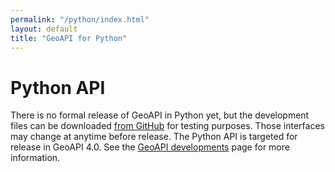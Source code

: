 ```yaml
---
permalink: "/python/index.html"
layout: default
title: "GeoAPI for Python"
---
```

<h1>Python API</h1>
<p> 
There is no formal release of GeoAPI in Python yet, but the development files can be downloaded
<a href="https://github.com/opengeospatial/geoapi/tree/master/geoapi/src/main/python/opengis" class="externalLink">from GitHub</a>
for testing purposes. Those interfaces may change at anytime before release.
The Python API is targeted for release in GeoAPI 4.0.
See the <a href="../snapshot/index.html">GeoAPI developments</a> page for more information.
</p>

